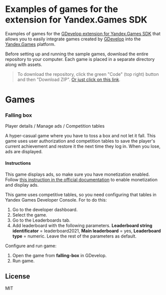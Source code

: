 # Examples of games for the extension for Yandex.Games SDK
Examples of games for the [GDevelop extension for Yandex.Games SDK](https://github.com/achubutkin/yandex-games-sdk-gdevelop-extension) that allows you to easily integrate games created by [GDevelop](https://gdevelop-app.com/) into the [Yandex.Games](https://yandex.com/games/) platform.

Before setting up and running the sample games, download the entire repository to your computer. Each game is placed in a separate directory along with assets.

> To download the repository, click the green "Code" (top right) button and then "Download ZIP". [Or just click on this link](https://github.com/achubutkin/yandex-games-sdk-gdevelop-extension-examples-games/archive/refs/heads/main.zip).

# Games

### Falling box
Player details / Manage ads / Competition tables

A hyper-casual game where you have to toss a box and not let it fall. This game uses user authorization and competition tables to save the player's current achievement and restore it the next time they log in. When you lose, ads are displayed.

#### Instructions 
This game displays ads, so make sure you have monetization enabled. Follow [this instruction in the official documentation](https://yandex.ru/dev/games/doc/dg/console/enable-monetization.html) to enable monetization and display ads.

This game uses competitive tables, so you need configuring that tables in Yandex Games Developer Console. For to do this: 
1. Go to the developer dashboard.
2. Select the game.
3. Go to the Leaderboards tab.
4. Add leaderboard with the following parameters. **Leaderboard string identificator** = leaderboard2021, **Main leaderboard** = yes, **Leaderboard type** = numeric. Leave the rest of the parameters as default.

Configure and run game: 
1. Open the game from **falling-box** in GDevelop.
2. Run game.

## License

MIT